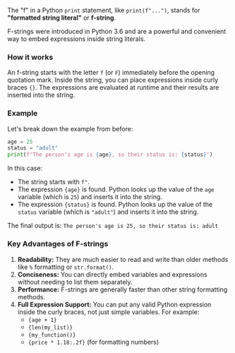 The "f" in a Python `print` statement, like `print(f"...")`, stands for **"formatted string literal"** or **f-string**.

F-strings were introduced in Python 3.6 and are a powerful and convenient way to embed expressions inside string literals.

### How it works

An f-string starts with the letter `f` (or `F`) immediately before the opening quotation mark. Inside the string, you can place expressions inside curly braces `{}`. The expressions are evaluated at runtime and their results are inserted into the string.

### Example

Let's break down the example from before:

```python
age = 25
status = "adult"
print(f"The person's age is {age}, so their status is: {status}")
```

In this case:

  * The string starts with `f"`.
  * The expression `{age}` is found. Python looks up the value of the `age` variable (which is `25`) and inserts it into the string.
  * The expression `{status}` is found. Python looks up the value of the `status` variable (which is `"adult"`) and inserts it into the string.

The final output is:
`The person's age is 25, so their status is: adult`

### Key Advantages of F-strings

1.  **Readability:** They are much easier to read and write than older methods like `%` formatting or `str.format()`.
2.  **Conciseness:** You can directly embed variables and expressions without needing to list them separately.
3.  **Performance:** F-strings are generally faster than other string formatting methods.
4.  **Full Expression Support:** You can put any valid Python expression inside the curly braces, not just simple variables. For example:
      * `{age + 1}`
      * `{len(my_list)}`
      * `{my_function()}`
      * `{price * 1.18:.2f}` (for formatting numbers)
